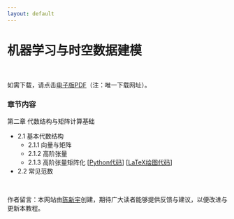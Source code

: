 ```yaml
---
layout: default
---
```


# 机器学习与时空数据建模

<br>

如需下载，请点击[电子版PDF](https://xinychen.github.io/books/spatiotemporal_low_rank_models.pdf)（注：唯一下载网址）。

### 章节内容

第二章 代数结构与矩阵计算基础
- 2.1 基本代数结构
  - 2.1.1 向量与矩阵
  - 2.1.2 高阶张量
  - 2.1.3 高阶张量矩阵化 [[Python代码](xx)] [[LaTeX绘图代码](xx)]
- 2.2 常见范数

<br>

<p align="left">作者留言：本网站由<a href="https://xinychen.github.io/">陈新宇</a>创建，期待广大读者能够提供反馈与建议，以便改进与更新本教程。</p>

